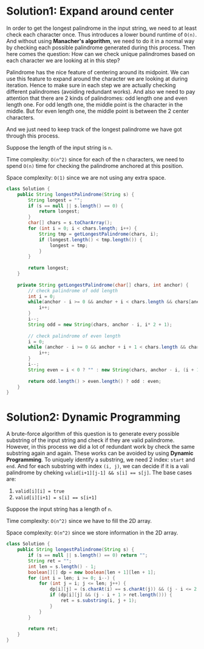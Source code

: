 # Solution1: Expand around center

In order to get the longest palindrome in the input string, we need to at least check each character once. Thus introduces a lower bound runtime of `O(n)`. And without using __Manacher's algorithm__, we need to do it in a normal way by checking each possible palindrome generated during this process. Then here comes the question: How can we check unique palindromes based on each character we are looking at in this step?

Palindrome has the nice feature of centering around its midpoint. We can use this feature to expand around the character we are looking at during iteration. Hence to make sure in each step we are actually checking different palindromes (avoiding redundant works). And also we need to pay attention that there are 2 kinds of palindromes: odd length one and even length one. For odd length one, the middle point is the character in the middle. But for even length one, the middle point is between the 2 center characters. 

And we just need to keep track of the longest palindrome we have got through this process.

Suppose the length of the input string is `n`.

Time complexity: `O(n^2)` since for each of the n characters, we need to spend `O(n)` time for checking the palindrome anchored at this position. 

Space complexity: `O(1)` since we are not using any extra space. 

```Java
class Solution {
    public String longestPalindrome(String s) {
        String longest = "";
        if (s == null || s.length() == 0) {
            return longest;
        }
        char[] chars = s.toCharArray();
        for (int i = 0; i < chars.length; i++) {
            String tmp = getLongestPalindrome(chars, i);
            if (longest.length() < tmp.length()) {
                longest = tmp;
            }
        }
        
        return longest;
    }
    
    private String getLongestPalindrome(char[] chars, int anchor) {
        // check palindrome of odd length
        int i = 0;
        while(anchor - i >= 0 && anchor + i < chars.length && chars[anchor - i] == chars[anchor + i]) {
            i++;
        }
        i--;
        String odd = new String(chars, anchor - i, i* 2 + 1);
        
        // check palindrome of even length
        i = 0;
        while (anchor - i >= 0 && anchor + i + 1 < chars.length && chars[anchor - i] == chars[anchor + i + 1]) {
            i++;
        }
        i--;
        String even = i < 0 ? "" : new String(chars, anchor - i, (i + 1) * 2);
        
        return odd.length() > even.length() ? odd : even;
    }
}
```

# Solution2: Dynamic Programming

A brute-force algorithm of this question is to generate every possible substring of the input string and check if they are valid palindrome. However, in this process we did a lot of redundant work by check the same substring again and again. These works can be avoided by using __Dynamic Programming__. To uniquely identify a substring, we need 2 index: `start` and `end`. And for each substring with index `(i, j)`, we can decide if it is a vali palindrome by cheking `valid[i+1][j-1] && s[i] == s[j]`. The base cases are:

1. `valid[i][i] = true`
2. `valid[i][i+1] = s[i] == s[i+1]`

Suppose the input string has a length of `n`.

Time complexity: `O(n^2)` since we have to fill the 2D array.

Space complexity: `O(n^2)` since we store information in the 2D array.

```Java
class Solution {
    public String longestPalindrome(String s) {
        if (s == null || s.length() == 0) return "";
        String ret = "";
        int len = s.length() - 1;
        boolean[][] dp = new boolean[len + 1][len + 1];
        for (int i = len; i >= 0; i--) {
            for (int j = i; j <= len; j++) {
                dp[i][j] = (s.charAt(i) == s.charAt(j)) && (j - i <= 2 || dp[i + 1][j - 1]);
                if (dp[i][j] && (j - i + 1 > ret.length())) {
                    ret = s.substring(i, j + 1);
                }
            }
        }
        
        return ret;
    }
}
```
